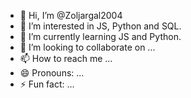 - 👋 Hi, I’m @Zoljargal2004
- 👀 I’m interested in JS, Python and SQL.
- 🌱 I’m currently learning JS and Python.
- 💞️ I’m looking to collaborate on ...
- 📫 How to reach me ...
- 😄 Pronouns: ...
- ⚡ Fun fact: ...

<!---
Zoljargal2004/Zoljargal2004 is a ✨ special ✨ repository because its `README.md` (this file) appears on your GitHub profile.
You can click the Preview link to take a look at your changes.
--->
